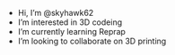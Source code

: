 - Hi, I’m @skyhawk62
- I’m interested in 3D codeing
- I’m currently learning Reprap 
- I’m looking to collaborate on 3D printing


<!---
skyhawk62/skyhawk62 is a ✨ special ✨ repository because its `README.md` (this file) appears on your GitHub profile.
You can click the Preview link to take a look at your changes.
--->
